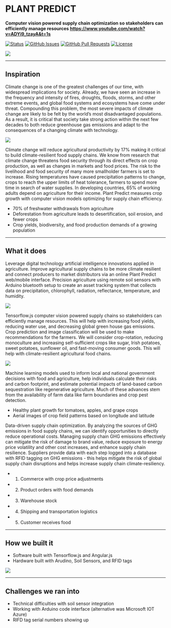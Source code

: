# PLANT PREDICT

**Computer vision powered supply chain optimization so stakeholders can efficiently manage resources https://www.youtube.com/watch?v=ADYi9_tzayA&t=1s** 

<div>
  
  [![Status](https://img.shields.io/badge/status-active-success.svg)]()
  [![GitHub Issues](https://img.shields.io/github/issues/lucylow/Minority-Programmers-ClimateHacks-2021.svg)](https://github.com/lucylow/Minority-Programmers-ClimateHacks-2021/issues)
  [![GitHub Pull Requests](https://img.shields.io/github/issues-pr/lucylow/Minority-Programmers-ClimateHacks-2021.svg)](https://github.com/lucylow/Minority-Programmers-ClimateHacks-2021/pulls)
  [![License](https://img.shields.io/bower/l/bootstrap)]()

</div>

![](https://github.com/lucylow/Minority-Programmers-ClimateHacks-2021/blob/main/images/Screen%20Shot%202021-04-26%20at%202.41.31%20AM.png)

------
## Inspiration
Climate change is one of the greatest challenges of our time, with widespread implications for society. Already, we have seen an increase in the frequency and intensity of fires, droughts, floods, storms, and other extreme events, and global food systems and ecosystems have come under threat. Compounding this problem, the most severe impacts of climate change are likely to be felt by the world’s most disadvantaged populations. As a result, it is critical that society take strong action within the next few decades to both reduce greenhouse gas emissions and adapt to the consequences of a changing climate with technology.

![](https://github.com/lucylow/Minority-Programmers-ClimateHacks-2021/blob/main/images/Screen%20Shot%202021-04-26%20at%202.42.03%20AM.png)


Climate change will reduce agricultural productivity by 17% making it critical to build climate-resilient food supply chains. We know from research that climate change threatens food security through its direct effects on crop production, as well as changes in markets and food prices. The risk to the livelihood and food security of many more smallholder farmers is set to increase. Rising temperatures have caused precipitation patterns to change, crops to reach the upper limits of heat tolerance, farmers to spend more time in search of water supplies. In developing countries, 65% of working adults depend on agriculture for their income. Plant Predict measures crop growth with computer vision models optimizing for supply chain efficiency. 

*  70% of freshwater withdrawals from agriculture 
* Deforestation from agriculture leads to desertification, soil erosion, and fewer crops 
* Crop yields, biodiversity, and food production demands of a growing population


------
## What it does

Leverage digital technology artificial intelligence innovations applied in agriculture. Improve agricultural supply chains to be more climate resilient and connect producers to market distributors via an online Plant Predict web/mobile interface. Precision agriculture using remote soil sensors with Arduino bluetooth setup to create an asset tracking system that collects data on precipitation, chlorophyll, radiation, reflectance, temperature, and humidity. 

![](https://github.com/lucylow/Minority-Programmers-ClimateHacks-2021/blob/main/images/Screen%20Shot%202021-04-27%20at%201.15.18%20PM.png)

Tensorflow.js computer vision powered supply chains so stakeholders can efficiently manage resources. This will help with increasing food yields, reducing water use, and decreasing global green house gas emissions. Crop prediction and image classification will be used to make recommendations for the farmers. 
We will consider crop-rotation, reducing monoculture and increasing self-sufficient crops like sugar, Irish potatoes, sweet potatoes, sunflower oil, and fast-moving consumer goods. This will help with climate-resilient agricultural food chains.

![](https://github.com/lucylow/Minority-Programmers-ClimateHacks-2021/blob/main/images/Screen%20Shot%202021-04-26%20at%202.42.33%20AM.png)

Machine learning models used to inform local and national government decisions with food and agriculture, help individuals calculate their risks and carbon footprint, and estimate potential impacts of land-based carbon sequestration like regenerative agriculture. Much of these advances stem from the availability of farm data like farm boundaries and crop pest detection.

* Healthy plant growth for tomatoes, apples, and grape crops
* Aerial images of crop field patterns based on longitude and latitude 

Data-driven supply chain optimization. By analyzing the sources of  GHG emissions in food supply chains, we can identify opportunities to directly reduce  operational costs. Managing supply chain GHG emissions effectively can mitigate the risk of damage to brand value, reduce exposure to energy price volatility and other cost increases, and enhance supply chain resilience. Suppliers provide data with each step logged into a database with RFID tagging on GHG emissions - this helps mitigate the risk of global supply chain disruptions and helps increase supply chain climate-resiliency.

* 1. Commerce with crop price adjustments
* 2. Product orders with food demands
* 3. Warehouse stock
* 4. Shipping and transportation logistics
* 5. Customer receives food 

-----
## How we built it 
* Software built with Tensorflow.js and Angular.js
* Hardware built with Arudino, Soil Sensors, and RFID tags

![](https://github.com/lucylow/Minority-Programmers-ClimateHacks-2021/blob/main/images/Screen%20Shot%202021-04-26%20at%202.42.18%20AM.png)

------

## Challenges we ran into 

* Technical difficulties with soil sensor integration  
* Working with Arduino code interface (alternative was Microsoft IOT Azure)
* RIFD tag serial numbers showing up


